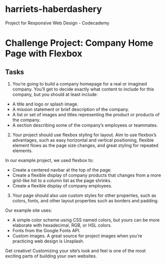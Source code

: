 # harriets-haberdashery
Project for Responsive Web Design - Codecademy

# Challenge Project: Company Home Page with Flexbox #

## Tasks ##

1. You’re going to build a company homepage for a real or imagined company. You’ll get to decide exactly what content to include for this company, but you should at least include:

- A title and logo or splash image.
- A mission statement or brief description of the company.
- A list or set of images and titles representing the product or products of the company.
- A section describing some of the company’s employees or teammates.

2. Your project should use flexbox styling for layout. Aim to use flexbox’s advantages, such as easy horizontal and vertical positioning, flexible element flows as the page size changes, and great styling for repeated elements.

In our example project, we used flexbox to:

- Create a centered navbar at the top of the page.
- Create a flexible display of company products that changes from a more grid-like list to a column list as the page shrinks.
- Create a flexible display of company employees.

3. Your page should also use custom styles for other properties, such as colors, fonts, and other layout properties such as borders and padding.

Our example site uses:

- A simple color scheme using CSS named colors, but yours can be more elaborate with hexadecimal, RGB, or HSL colors.
- Fonts from the Google Fonts API.
- Custom images. A great source for project images when you’re practicing web design is Unsplash.


Get creative! Customizing your site’s look and feel is one of the most exciting parts of building your own websites.
